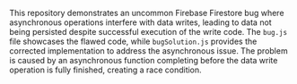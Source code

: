 This repository demonstrates an uncommon Firebase Firestore bug where asynchronous operations interfere with data writes, leading to data not being persisted despite successful execution of the write code.  The `bug.js` file showcases the flawed code, while `bugSolution.js` provides the corrected implementation to address the asynchronous issue.  The problem is caused by an asynchronous function completing before the data write operation is fully finished, creating a race condition.